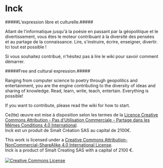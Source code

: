 Inck
====

#####L'expression libre et culturelle.#####

Allant de l'informatique jusqu'à la poésie en passant par la géopolitique et le divertissement, vous êtes le moteur
contribuant à la diversité des pensées et au partage de la connaissance. Lire, s'instruire, écrire, enseigner, divertir.
Ici tout est possible !

Si vous souhaitez contribué, n'hésitez pas à lire le wiki pour savoir comment démarrer.

#####Free and cultural expression.#####

Ranging from computer science to poetry through geopolitics and entertainment, you are the engine 
contributing to the diversity of ideas and sharing of knowledge. Read, learn, write, teach, entertain. 
Everything is possible!

If you want to contribute, please read the wiki for how to start.

</a>Ce(tte) œuvre est mise à disposition selon les termes de la <a rel="license" href="http://creativecommons.org/licenses/by-nc-sa/4.0/">Licence Creative Commons Attribution - Pas d’Utilisation Commerciale - Partage dans les Mêmes Conditions 4.0 International</a>.<br />Inck est un produit de Smalt Création SAS au capital de 2100€.<br>

This work is licensed under a <a rel="license" href="http://creativecommons.org/licenses/by-nc-sa/4.0/">Creative Commons Attribution-NonCommercial-ShareAlike 4.0 International License</a>.<br>Inck is a product of Smalt Creating SAS with a capital of 2100 €.<br><br>
<a rel="license" href="http://creativecommons.org/licenses/by-nc-sa/4.0/"><img alt="Creative Commons License" style="border-width:0" src="https://i.creativecommons.org/l/by-nc-sa/4.0/88x31.png" /></a>
